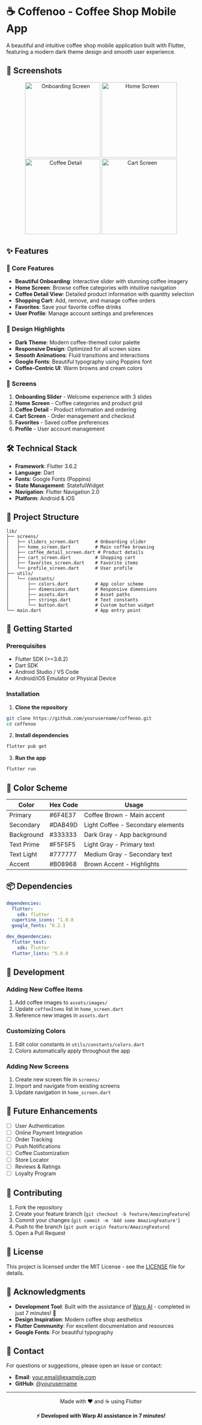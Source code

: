 # ☕ Coffenoo - Coffee Shop Mobile App

A beautiful and intuitive coffee shop mobile application built with Flutter, featuring a modern dark theme design and smooth user experience.

## 📱 Screenshots

<div align="center">
  <img src="screenshots/onboarding.png" width="200" alt="Onboarding Screen">
  <img src="screenshots/home.png" width="200" alt="Home Screen">
  <img src="screenshots/coffee_detail.png" width="200" alt="Coffee Detail">
  <img src="screenshots/cart.png" width="200" alt="Cart Screen">
</div>

## ✨ Features

### 🎯 Core Features
- **Beautiful Onboarding**: Interactive slider with stunning coffee imagery
- **Home Screen**: Browse coffee categories with intuitive navigation
- **Coffee Detail View**: Detailed product information with quantity selection
- **Shopping Cart**: Add, remove, and manage coffee orders
- **Favorites**: Save your favorite coffee drinks
- **User Profile**: Manage account settings and preferences

### 🎨 Design Highlights
- **Dark Theme**: Modern coffee-themed color palette
- **Responsive Design**: Optimized for all screen sizes
- **Smooth Animations**: Fluid transitions and interactions
- **Google Fonts**: Beautiful typography using Poppins font
- **Coffee-Centric UI**: Warm browns and cream colors

### 📱 Screens
1. **Onboarding Slider** - Welcome experience with 3 slides
2. **Home Screen** - Coffee categories and product grid
3. **Coffee Detail** - Product information and ordering
4. **Cart Screen** - Order management and checkout
5. **Favorites** - Saved coffee preferences
6. **Profile** - User account management

## 🛠️ Technical Stack

- **Framework**: Flutter 3.6.2
- **Language**: Dart
- **Fonts**: Google Fonts (Poppins)
- **State Management**: StatefulWidget
- **Navigation**: Flutter Navigation 2.0
- **Platform**: Android & iOS

## 📁 Project Structure

```
lib/
├── screens/
│   ├── sliders_screen.dart      # Onboarding slider
│   ├── home_screen.dart         # Main coffee browsing
│   ├── coffee_detail_screen.dart # Product details
│   ├── cart_screen.dart         # Shopping cart
│   ├── favorites_screen.dart    # Favorite items
│   └── profile_screen.dart      # User profile
├── utils/
│   └── constants/
│       ├── colors.dart          # App color scheme
│       ├── dimensions.dart      # Responsive dimensions
│       ├── assets.dart          # Asset paths
│       ├── strings.dart         # Text constants
│       └── button.dart          # Custom button widget
└── main.dart                    # App entry point
```

## 🚀 Getting Started

### Prerequisites
- Flutter SDK (>=3.6.2)
- Dart SDK
- Android Studio / VS Code
- Android/iOS Emulator or Physical Device

### Installation

1. **Clone the repository**
```bash
git clone https://github.com/yourusername/coffenoo.git
cd coffenoo
```

2. **Install dependencies**
```bash
flutter pub get
```

3. **Run the app**
```bash
flutter run
```

## 🎨 Color Scheme

| Color | Hex Code | Usage |
|-------|----------|-------|
| Primary | #6F4E37 | Coffee Brown - Main accent |
| Secondary | #DAB49D | Light Coffee - Secondary elements |
| Background | #333333 | Dark Gray - App background |
| Text Prime | #F5F5F5 | Light Gray - Primary text |
| Text Light | #777777 | Medium Gray - Secondary text |
| Accent | #B08968 | Brown Accent - Highlights |

## 📦 Dependencies

```yaml
dependencies:
  flutter:
    sdk: flutter
  cupertino_icons: ^1.0.8
  google_fonts: ^6.2.1

dev_dependencies:
  flutter_test:
    sdk: flutter
  flutter_lints: ^5.0.0
```

## 🔧 Development

### Adding New Coffee Items
1. Add coffee images to `assets/images/`
2. Update `coffeeItems` list in `home_screen.dart`
3. Reference new images in `assets.dart`

### Customizing Colors
1. Edit color constants in `utils/constants/colors.dart`
2. Colors automatically apply throughout the app

### Adding New Screens
1. Create new screen file in `screens/`
2. Import and navigate from existing screens
3. Update navigation in `home_screen.dart`

## 🎯 Future Enhancements

- [ ] User Authentication
- [ ] Online Payment Integration
- [ ] Order Tracking
- [ ] Push Notifications
- [ ] Coffee Customization
- [ ] Store Locator
- [ ] Reviews & Ratings
- [ ] Loyalty Program

## 🤝 Contributing

1. Fork the repository
2. Create your feature branch (`git checkout -b feature/AmazingFeature`)
3. Commit your changes (`git commit -m 'Add some AmazingFeature'`)
4. Push to the branch (`git push origin feature/AmazingFeature`)
5. Open a Pull Request

## 📄 License

This project is licensed under the MIT License - see the [LICENSE](LICENSE) file for details.

## 🙏 Acknowledgments

- **Development Tool**: Built with the assistance of [Warp AI](https://warp.dev) - completed in just 7 minutes! 🚀
- **Design Inspiration**: Modern coffee shop aesthetics
- **Flutter Community**: For excellent documentation and resources
- **Google Fonts**: For beautiful typography

## 📧 Contact

For questions or suggestions, please open an issue or contact:
- **Email**: your.email@example.com
- **GitHub**: [@yourusername](https://github.com/yourusername)

---

<div align="center">
  <p>Made with ❤️ and ☕ using Flutter</p>
  <p><strong>⚡ Developed with Warp AI assistance in 7 minutes!</strong></p>
</div>
